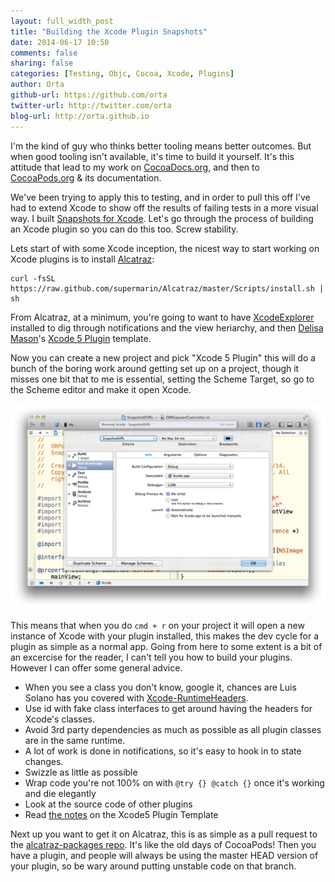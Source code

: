 ```yaml
---
layout: full_width_post
title: "Building the Xcode Plugin Snapshots"
date: 2014-06-17 10:50
comments: false
sharing: false
categories: [Testing, Objc, Cocoa, Xcode, Plugins]
author: Orta
github-url: https://github.com/orta
twitter-url: http://twitter.com/orta
blog-url: http://orta.github.io
---
```


I'm the kind of guy who thinks better tooling means better outcomes. But when good tooling isn't available, it's time to build it yourself. It's this attitude that lead to my work on [CocoaDocs.org](http://cocoadocs.org), and then to [CocoaPods.org](http://cocoapods.org) & its documentation.

We've been trying to apply this to testing, and in order to pull this off I've had to extend Xcode to show off the results of failing tests in a more visual way. I built [Snapshots for Xcode](https://github.com/orta/snapshots).  Let's go through the process of building an Xcode plugin so you can do this too. Screw stability.

<!-- more -->

Lets start of with some Xcode inception, the nicest way to start working on Xcode plugins is to install [Alcatraz](http://alcatraz.io):

```
curl -fsSL https://raw.github.com/supermarin/Alcatraz/master/Scripts/install.sh | sh
```

From Alcatraz, at a minimum, you're going to want to have [XcodeExplorer](https://github.com/edwardaux/XcodeExplorer) installed to dig through notifications and the view heriarchy, and then [Delisa Mason](http://delisa.me)'s [Xcode 5 Plugin](https://github.com/kattrali/Xcode5-Plugin-Template) template.

Now you can create a new project and pick "Xcode 5 Plugin" this will do a bunch of the boring work around getting set up on a project, though it misses one bit that to me is essential, setting the Scheme Target, so go to the Scheme editor and make it open Xcode.

![Go set you target dangit](/images/2014-06-17-building-the-xcode-plugin-snapshots/scheme.png)

This means that when you do `cmd + r` on your project it will open a new instance of Xcode with your plugin installed, this makes the dev cycle for a plugin as simple as a normal app. Going from here to some extent is a bit of an excercise for the reader, I can't tell you how to build your plugins. However I can offer some general advice.

* When you see a class you don't know, google it, chances are Luis Solano has you covered with [Xcode-RuntimeHeaders](https://github.com/luisobo/Xcode-RuntimeHeaders).
* Use id with fake class interfaces to get around having the headers for Xcode's classes.
* Avoid 3rd party dependencies as much as possible as all plugin classes are in the same runtime.
* A lot of work is done in notifications, so it's easy to hook in to state changes.
* Swizzle as little as possible
* Wrap code you're not 100% on with `@try {} @catch {}` once it's working and die elegantly
* Look at the source code of other plugins
* Read [the notes](https://github.com/kattrali/Xcode5-Plugin-Template#notes) on the Xcode5 Plugin Template

Next up you want to get it on Alcatraz, this is as simple as a pull request to the [alcatraz-packages repo](https://github.com/supermarin/alcatraz-packages). It's like the old days of CocoaPods! Then you have a plugin, and people will always be using the master HEAD version of your plugin, so be wary around putting unstable code on that branch.